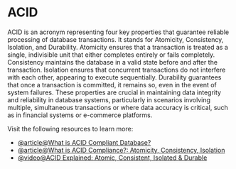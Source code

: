 # ACID

ACID is an acronym representing four key properties that guarantee reliable processing of database transactions. It stands for Atomicity, Consistency, Isolation, and Durability. Atomicity ensures that a transaction is treated as a single, indivisible unit that either completes entirely or fails completely. Consistency maintains the database in a valid state before and after the transaction. Isolation ensures that concurrent transactions do not interfere with each other, appearing to execute sequentially. Durability guarantees that once a transaction is committed, it remains so, even in the event of system failures. These properties are crucial in maintaining data integrity and reliability in database systems, particularly in scenarios involving multiple, simultaneous transactions or where data accuracy is critical, such as in financial systems or e-commerce platforms.

Visit the following resources to learn more:

- [@article@What is ACID Compliant Database?](https://retool.com/blog/whats-an-acid-compliant-database/)
- [@article@What is ACID Compliance?: Atomicity, Consistency, Isolation](https://fauna.com/blog/what-is-acid-compliance-atomicity-consistency-isolation)
- [@video@ACID Explained: Atomic, Consistent, Isolated & Durable](https://www.youtube.com/watch?v=yaQ5YMWkxq4)
